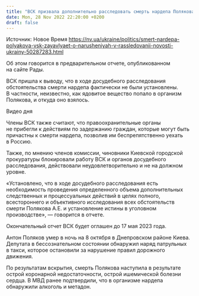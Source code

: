 ```yaml
---
title: "ВСК призвала дополнительно расследовать смерть нардепа Полякова и заявляет о нарушениях"
date: Mon, 28 Nov 2022 22:20:00 +0200
draft: false
---
```

Источник: Новое Время https://nv.ua/ukraine/politics/smert-nardepa-polyakova-vsk-zayavlyaet-o-narusheniyah-v-rassledovanii-novosti-ukrainy-50287283.html


Об этом говорится в предварительном отчете, опубликованном на сайте Рады.

ВСК пришла к выводу, что в ходе досудебного расследования обстоятельства смерти нардепа фактически не были установлены. В частности, неизвестно, как ядовитое вещество попало в организм Полякова, и откуда оно взялось. 

 Видео дня   

Члены ВСК также считают, что правоохранительные органы не прибегли к действиям по задержанию граждан, которые могут быть причастны к смерти нардепа, позволив им беспрепятственно уехать в Россию.

Также, по мнению членов комиссии, чиновники Киевской городской прокуратуры блокировали работу ВСК и органов досудебного расследования, действовали неудовлетворительно и не на должном уровне. 

«Установлено, что в ходе досудебного расследования есть необходимость проведения определенного объема дополнительных следственных и процессуальных действий в целях полного, всестороннего и объективного исследования всех обстоятельств смерти Полякова А.Е. и установление истины в уголовном производстве», — говорится в отчете.

Окончательный отчет ВСК будет оглашен до 17 мая 2023 года.

Антон Поляков умер в ночь на 8 октября в Днепровском районе Киева. Депутата в бессознательном состоянии обнаружил наряд патрульных в такси, которое остановили за нарушение правил дорожного движения.

По результатам вскрытия, смерть Полякова наступила в результате острой коронарной недостаточности, острой ишемической болезни сердца. В МВД ранее подтвердили, что в организме нардепа обнаружили алкоголь и метадон.
